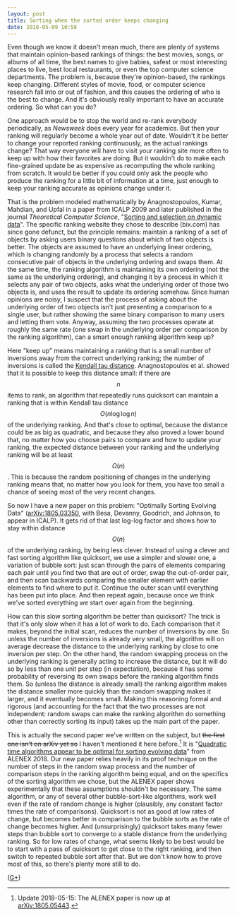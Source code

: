 ```yaml
---
layout: post
title: Sorting when the sorted order keeps changing
date: 2018-05-09 10:58
---
```

Even though we know it doesn't mean much, there are plenty of systems that maintain opinion-based rankings of things: the best movies, songs, or albums of all time, the best names to give babies, safest or most interesting places to live, best local restaurants, or even the top computer science departments.
The problem is, because they're opinion-based, the rankings keep changing. Different styles of movie, food, or computer science research fall into or out of fashion, and this causes the ordering of who is the best to change. And it's obviously really important to have an accurate ordering. So what can you do?

One approach would be to stop the world and re-rank everybody periodically, as <i>Newsweek</i> does every year for academics. But then your ranking will regularly become a whole year out of date. Wouldn't it be better to change your reported ranking continuously, as the actual rankings change? That way everyone will have to visit your ranking site more often to keep up with how their favorites are doing. But it wouldn't do to make each fine-grained update be as expensive as recomputing the whole ranking from scratch. It would be better if you could only ask the people who produce the ranking for a little bit of information at a time, just enough to keep your ranking accurate as opinions change under it.

That is the problem modeled mathematically by Anagnostopoulos, Kumar, Mahdian, and Upfal in a paper from ICALP 2009 and later published in the journal <i>Theoretical Computer Science</i>, "[Sorting and selection on dynamic data](https://doi.org/10.1016/j.tcs.2010.10.003)". The specific ranking website they chose to describe (bix.com) has since gone defunct, but the principle remains: maintain a ranking of a set of objects by asking users binary questions about which of two objects is better. The objects are assumed to have an underlying linear ordering, which is changing randomly by a process that selects a random consecutive pair of objects in the underlying ordering and swaps them. At the same time, the ranking algorithm is maintaining its own ordering (not the same as the underlying ordering), and changing it by a process in which it selects any pair of two objects, asks what the underlying order of those two objects is, and uses the result to update its ordering somehow. Since human opinions are noisy, I suspect that the process of asking about the underlying order of two objects isn't just presenting a comparison to a single user, but rather showing the same binary comparison to many users and letting them vote.
Anyway, assuming the two processes operate at roughly the same rate (one swap in the underlying order per comparison by the ranking algorithm), can a smart enough ranking algorithm keep up?

Here "keep up" means maintaining a ranking that is a small number of inversions away from the correct underlying ranking; the number of inversions is called the [Kendall tau distance](https://en.wikipedia.org/wiki/Kendall_tau_distance). Anagnostopoulos et al. showed that it is possible to keep this distance small: if there are $$n$$ items to rank, an algorithm that repeatedly runs quicksort can maintain a ranking that is within Kendall tau distance $$O(n\log\log n)$$ of the underlying ranking. And that's close to optimal, because the distance could be as big as quadratic, and because they also proved a lower bound that, no matter how you choose pairs to compare and how to update your ranking, the expected distance between your ranking and the underlying ranking will be at least $$\Omega(n)$$. This is because the random positioning of changes in the underlying ranking means that, no matter how you look for them, you have too small a chance of seeing most of the very recent changes.

So now I have a new paper on this problem: "Optimally Sorting Evolving Data" ([arXiv:1805.03350](https://arxiv.org/abs/1805.03350), with Besa, Devanny, Goodrich, and Johnson, to appear in ICALP). It gets rid of that last log-log factor and shows how to stay within distance $$O(n)$$ of the underlying ranking, by being less clever. Instead of using a clever and fast sorting algorithm like quicksort, we use a simpler and slower one, a variation of bubble sort: just scan through the pairs of elements comparing each pair until you find two that are out of order, swap the out-of-order pair, and then scan backwards comparing the smaller element with earlier elements to find where to put it. Continue the outer scan until everything has been put into place. And then repeat again, because once we think we've sorted everything we start over again from the beginning.

How can this slow sorting algorithm be better than quicksort? The trick is that it's only slow when it has a lot of work to do. Each comparison that it makes, beyond the initial scan, reduces the number of inversions by one. So unless the number of inversions is already very small, the algorithm will on average decrease the distance to the underlying ranking by close to one inversion per step. On the other hand, the random swapping process on the underlying ranking is generally acting to increase the distance, but it will do so by less than one unit per step (in expectation), because it has some probability of reversing its own swaps before the ranking algorithm finds them. So (unless the distance is already small) the ranking algorithm makes the distance smaller more quickly than the random swapping makes it larger, and it eventually becomes small. Making this reasoning formal and rigorous (and accounting for the fact that the two processes are not independent: random swaps can make the ranking algorithm do something other than correctly sorting its input) takes up the main part of the paper.

This is actually the second paper we've written on the subject, but <s>the first one isn't on arXiv yet so</s> I haven't mentioned it here before.[^1] It is "[Quadratic time algorithms appear to be optimal for sorting evolving data](http://doi.org/10.1137/1.9781611975055.8)" from ALENEX 2018. Our new paper relies heavily in its proof technique on the number of steps in the random swap process and the number of comparison steps in the ranking algorithm being equal, and on the specifics of the sorting algorithm we chose, but the ALENEX paper shows experimentally that these assumptions shouldn't be necessary. The same algorithm, or any of several other bubble-sort-like algorithms, work well even if the rate of random change is higher (plausibly, any constant factor times the rate of comparisons). Quicksort is not as good at low rates of change, but becomes better in comparison to the bubble sorts as the rate of change becomes higher. And (unsurprisingly) quicksort takes many fewer steps than bubble sort to converge to a stable distance from the underlying ranking. So for low rates of change, what seems likely to be best would be to start with a pass of quicksort to get close to the right ranking, and then switch to repeated bubble sort after that. But we don't know how to prove most of this, so there's plenty more still to do.

([G+](https://plus.google.com/100003628603413742554/posts/GrKB4UmMmCr))

[^1]: Update 2018-05-15: The ALENEX paper is now up at [arXiv:1805.05443](https://arxiv.org/abs/1805.05443).